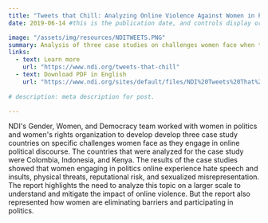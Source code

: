 ```yaml
---
title: "Tweets that Chill: Analyzing Online Violence Against Women in Politics"
date: 2019-06-14 #this is the publication date, and controls display order.

image: "/assets/img/resources/NDITWEETS.PNG"
summary: Analysis of three case studies on challenges women face when they engage in online political discourse. 
links:
  - text: Learn more
    url: "https://www.ndi.org/tweets-that-chill"
  - text: Download PDF in English
    url: "https://www.ndi.org/sites/default/files/NDI%20Tweets%20That%20Chill%20Report.pdf"
    
# description: meta description for post.

---
```

NDI's Gender, Women, and Democracy team worked with women in politics and women's rights organization to develop develop three case study countries on specific challenges women face as they engage in online political discourse. The countries that were analyzed for the case study were Colombia, Indonesia, and Kenya. The results of the case studies showed that women engaging in politics online experience hate speech and insults, physical threats, reputational risk, and sexualized misrepresentation. The report highlights the need to analyze this topic on a larger scale to understand and mitigate the impact of online violence. But the report also represented how women are eliminating barriers and participating in politics. 
